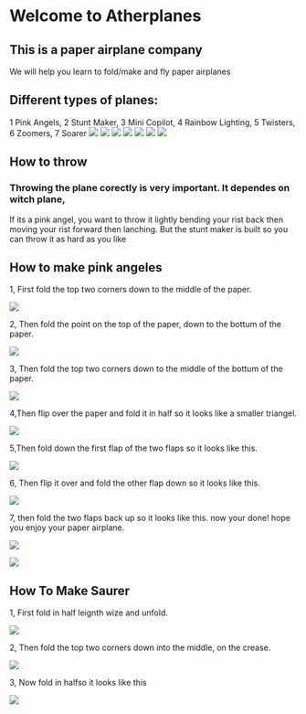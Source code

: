 # Welcome to Atherplanes
## This is a paper airplane company
We will help you learn to fold/make and fly paper airplanes
## Different types of planes:
1 Pink Angels, 2 Stunt Maker, 3 Mini Copilot, 4 Rainbow Lighting, 5 Twisters, 6 Zoomers, 7 Soarer
![](./IMG_2440.JPG) ![](./IMG_2454.JPG) ![](./IMG_2451.JPG) ![](./IMG_2447.JPG) ![](./image0.jpeg) ![](./image1.jpeg) 
![](./IMG_2522) 
## How to throw
### Throwing the plane corectly is very important. It dependes on witch plane, 
If its a pink angel, you want to throw it lightly bending your rist back then moving your rist forward then lanching.
But the stunt maker is built so you can throw it as hard as you like

## How to make pink angeles

1, First fold the top two corners down to the middle of the paper.

![](./IMG_2503.JPG)

2, Then fold the point on the top of the paper, down to the bottum of the paper.

![](./IMG_2504.JPG)

3, Then fold the top two corners down to the middle of the bottum of the paper.

![](./IMG_2506.JPG)

4,Then flip over the paper and fold it in half so it looks like a smaller triangel.

![](./IMG_2517.JPG)

5,Then fold down the first flap of the two flaps so it looks like this.

![](./IMG_2519.JPG)

6, Then flip it over and fold the other flap down so it looks like this.

![](./IMG_2526.JPG)

7, then fold the two flaps back up so it looks like this.  now your done! hope you enjoy your paper airplane.

![](./IMG_2529.JPG)

![](./IMG_2530.JPG)


## How To Make Saurer

1, First fold in half leignth wize and unfold.

![](./IMG_2533.JPG)

2, Then fold the top two corners down into the middle, on the crease.

![](./IMG_2538.JPG)

3, Now fold in halfso it looks like this

![](./IMG_2560.JPG)






























